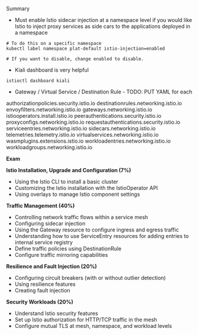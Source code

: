 Summary
- Must enable Istio sidecar injection at a namespace level if you would like Istio to inject proxy services as side cars to the applications deployed in a namespace

```
# To do this on a specific namespace
kubectl label namespace plat-default istio-injection=enabled

# If you want to disable, change enabled to disable.
```
- Kiali dashboard is very helpful
```
istioctl dashboard kiali
```

- Gateway / Virtual Service / Destination Rule - TODO: PUT YAML for each

authorizationpolicies.security.istio.io
destinationrules.networking.istio.io
envoyfilters.networking.istio.io
gateways.networking.istio.io
istiooperators.install.istio.io
peerauthentications.security.istio.io
proxyconfigs.networking.istio.io
requestauthentications.security.istio.io
serviceentries.networking.istio.io
sidecars.networking.istio.io
telemetries.telemetry.istio.io
virtualservices.networking.istio.io
wasmplugins.extensions.istio.io
workloadentries.networking.istio.io
workloadgroups.networking.istio.io

**Exam**

**Istio Installation, Upgrade and Configuration (7%)**
- Using the Istio CLI to install a basic cluster
- Customizing the Istio installation with the IstioOperator API
- Using overlays to manage Istio component settings

**Traffic Management (40%)**
- Controlling network traffic flows within a service mesh
- Configuring sidecar injection
- Using the Gateway resource to configure ingress and egress traffic
- Understanding how to use ServiceEntry resources for adding entries to internal service registry
- Define traffic policies using DestinationRule
- Configure traffic mirroring capabilities

**Resilience and Fault Injection (20%)**
- Configuring circuit breakers (with or without outlier detection)
- Using resilience features
- Creating fault injection

**Security Workloads (20%)**
- Understand Istio security features
- Set up Istio authorization for HTTP/TCP traffic in the mesh
- Configure mutual TLS at mesh, namespace, and workload levels

